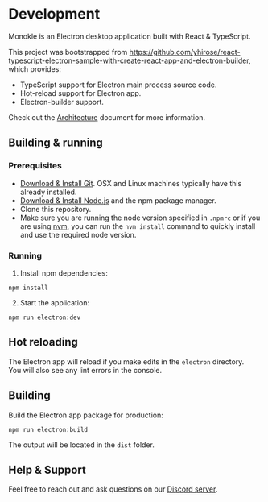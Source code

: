 # Development

Monokle is an Electron desktop application built with React & TypeScript.  

This project was bootstrapped from
https://github.com/yhirose/react-typescript-electron-sample-with-create-react-app-and-electron-builder, 
which provides:
- TypeScript support for Electron main process source code.
- Hot-reload support for Electron app.
- Electron-builder support.

Check out the [Architecture](./architecture.md) document for more information.

## Building & running

### Prerequisites

- [Download & Install Git](https://git-scm.com/downloads). OSX and Linux machines typically have this already installed.
- [Download & Install Node.js](https://nodejs.org/en/download/) and the npm package manager.
- Clone this repository.
- Make sure you are running the node version specified in `.npmrc` or if you are using [nvm](https://github.com/nvm-sh/nvm), you can run the `nvm install` command to quickly install and use the required node version.

### Running

1. Install npm dependencies:
```
npm install
```

2. Start the application:

```
npm run electron:dev
```

## Hot reloading

The Electron app will reload if you make edits in the `electron` directory.  
You will also see any lint errors in the
console.


## Building
Build the Electron app package for production:

```
npm run electron:build
```

The output will be located in the `dist` folder.

## Help & Support

Feel free to reach out and ask questions on our [Discord server](https://discord.gg/uNuhy6GDyn).
